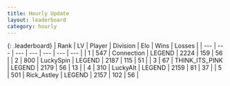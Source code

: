```yaml
---
title: Hourly Update
layout: leaderboard
category: hourly
---
```


{: .leaderboard}
| Rank | LV | Player | Division | Elo | Wins | Losses |
| --- | --- | --- | --- | --- | --- | --- |
| <span data-change="0">1</span> | 547 | <span title="ID: 539711">Connection</span> | LEGEND | <span data-change="-1">2224</span> | <span data-change="3">159</span> | <span data-change="1">56</span> |
| <span data-change="0">2</span> | 800 | <span title="ID: 498412">LuckySpin</span> | LEGEND | <span data-change="0">2187</span> | <span data-change="0">115</span> | <span data-change="0">51</span> |
| <span data-change="0">3</span> | 67 | <span title="ID: 528133">THINK_ITS_PINK</span> | LEGEND | <span data-change="0">2179</span> | <span data-change="0">56</span> | <span data-change="0">13</span> |
| <span data-change="0">4</span> | 310 | <span title="ID: 512212">LuckyAlt</span> | LEGEND | <span data-change="0">2159</span> | <span data-change="0">81</span> | <span data-change="0">37</span> |
| <span data-change="0">5</span> | 501 | <span title="ID: 466583">Rick_Astley</span> | LEGEND | <span data-change="0">2157</span> | <span data-change="0">102</span> | <span data-change="0">56</span> |